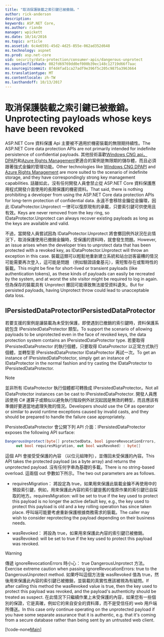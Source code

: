 ```yaml
---
title: "取消保護裝載之索引鍵已被撤銷。"
author: rick-anderson
description: 
keywords: ASP.NET Core,
ms.author: riande
manager: wpickett
ms.date: 10/14/2016
ms.topic: article
ms.assetid: 6c4e6591-45d2-4d25-855e-062ad352d648
ms.technology: aspnet
ms.prod: asp.net-core
uid: security/data-protection/consumer-apis/dangerous-unprotect
ms.openlocfilehash: 082fd69769dd0ef000b39ec148c12719d66f7aac
ms.sourcegitcommit: 8f4d4fad1ca27adf9e396f5c205c9875a3963664
ms.translationtype: MT
ms.contentlocale: zh-TW
ms.lasthandoff: 10/13/2017
---
```

# <a name="unprotecting-payloads-whose-keys-have-been-revoked"></a><span data-ttu-id="e39c1-103">取消保護裝載之索引鍵已被撤銷。</span><span class="sxs-lookup"><span data-stu-id="e39c1-103">Unprotecting payloads whose keys have been revoked</span></span>

<a name="data-protection-consumer-apis-dangerous-unprotect"></a>

<span data-ttu-id="e39c1-104">ASP.NET Core 資料保護 Api 主要被不適用於機密裝載的無限期持續性。</span><span class="sxs-lookup"><span data-stu-id="e39c1-104">The ASP.NET Core data protection APIs are not primarily intended for indefinite persistence of confidential payloads.</span></span> <span data-ttu-id="e39c1-105">其他技術喜歡[Windows CNG api，DPAPI](https://msdn.microsoft.com/library/windows/desktop/hh706794%28v=vs.85%29.aspx)和[Azure Rights Management](https://docs.microsoft.com/rights-management/)更適合的案例是無限期的儲存體，而且必須跟著強式金鑰的管理功能。</span><span class="sxs-lookup"><span data-stu-id="e39c1-105">Other technologies like [Windows CNG DPAPI](https://msdn.microsoft.com/library/windows/desktop/hh706794%28v=vs.85%29.aspx) and [Azure Rights Management](https://docs.microsoft.com/rights-management/) are more suited to the scenario of indefinite storage, and they have correspondingly strong key management capabilities.</span></span> <span data-ttu-id="e39c1-106">話雖如此，沒有任何開發人員會禁止從 ASP.NET Core 資料保護應用程式開發介面使用的長期保護的機密資料。</span><span class="sxs-lookup"><span data-stu-id="e39c1-106">That said, there is nothing prohibiting a developer from using the ASP.NET Core data protection APIs for long-term protection of confidential data.</span></span> <span data-ttu-id="e39c1-107">永遠不會移除金鑰從金鑰環，因此 IDataProtector.Unprotect 一律可以復原現有的承載，只要索引鍵可供使用且有效。</span><span class="sxs-lookup"><span data-stu-id="e39c1-107">Keys are never removed from the key ring, so IDataProtector.Unprotect can always recover existing payloads as long as the keys are available and valid.</span></span>

<span data-ttu-id="e39c1-108">不過，當開發人員嘗試因為 IDataProtector.Unprotect 將會擲回例外狀況在此情況下，取消保護使用已撤銷金鑰時，受保護的資料時，就會發生問題。</span><span class="sxs-lookup"><span data-stu-id="e39c1-108">However, an issue arises when the developer tries to unprotect data that has been protected with a revoked key, as IDataProtector.Unprotect will throw an exception in this case.</span></span> <span data-ttu-id="e39c1-109">裝載這類可以輕鬆地重新建立系統和站台訪客最糟的情況可能需要再次登入，這可能是問題 （例如驗證語彙基元），需短暫存在或暫時性的裝載。</span><span class="sxs-lookup"><span data-stu-id="e39c1-109">This might be fine for short-lived or transient payloads (like authentication tokens), as these kinds of payloads can easily be recreated by the system, and at worst the site visitor might be required to log in again.</span></span> <span data-ttu-id="e39c1-110">但為保存的裝載具有 Unprotect 擲回可能導致無法接受資料遺失。</span><span class="sxs-lookup"><span data-stu-id="e39c1-110">But for persisted payloads, having Unprotect throw could lead to unacceptable data loss.</span></span>

## <a name="ipersisteddataprotector"></a><span data-ttu-id="e39c1-111">IPersistedDataProtector</span><span class="sxs-lookup"><span data-stu-id="e39c1-111">IPersistedDataProtector</span></span>

<span data-ttu-id="e39c1-112">若要支援的案例是讓裝載為未受到保護，即使遇到已撤銷的索引鍵時，資料保護系統包含 IPersistedDataProtector 類型。</span><span class="sxs-lookup"><span data-stu-id="e39c1-112">To support the scenario of allowing payloads to be unprotected even in the face of revoked keys, the data protection system contains an IPersistedDataProtector type.</span></span> <span data-ttu-id="e39c1-113">若要取得 IPersistedDataProtector 的執行個體，只要取得 IDataProtector 以正常方式執行個體，並轉型至 IPersistedDataProtector IDataProtector 再試一次。</span><span class="sxs-lookup"><span data-stu-id="e39c1-113">To get an instance of IPersistedDataProtector, simply get an instance of IDataProtector in the normal fashion and try casting the IDataProtector to IPersistedDataProtector.</span></span>

> [!NOTE]
> <span data-ttu-id="e39c1-114">並非所有 IDataProtector 執行個體都可轉換成 IPersistedDataProtector。</span><span class="sxs-lookup"><span data-stu-id="e39c1-114">Not all IDataProtector instances can be cast to IPersistedDataProtector.</span></span> <span data-ttu-id="e39c1-115">開發人員應該使用 C# 運算子或類似以避免執行階段例外狀況起因是無效的轉型，而且應該有準備好要適當地處理失敗的情況。</span><span class="sxs-lookup"><span data-stu-id="e39c1-115">Developers should use the C# as operator or similar to avoid runtime exceptions caused by invalid casts, and they should be prepared to handle the failure case appropriately.</span></span>

<span data-ttu-id="e39c1-116">IPersistedDataProtector 會公開下列 API 介面：</span><span class="sxs-lookup"><span data-stu-id="e39c1-116">IPersistedDataProtector exposes the following API surface:</span></span>

```csharp
DangerousUnprotect(byte[] protectedData, bool ignoreRevocationErrors,
     out bool requiresMigration, out bool wasRevoked) : byte[]
   ```

<span data-ttu-id="e39c1-117">這個 API 會接受受保護的內容 （以位元組陣列），並傳回未受保護的內容。</span><span class="sxs-lookup"><span data-stu-id="e39c1-117">This API takes the protected payload (as a byte array) and returns the unprotected payload.</span></span> <span data-ttu-id="e39c1-118">沒有任何字串為基礎的多載。</span><span class="sxs-lookup"><span data-stu-id="e39c1-118">There is no string-based overload.</span></span> <span data-ttu-id="e39c1-119">這兩個 out 參數如下所示。</span><span class="sxs-lookup"><span data-stu-id="e39c1-119">The two out parameters are as follows.</span></span>

* <span data-ttu-id="e39c1-120">requiresMigration： 將設定為 true，如果用來保護此裝載金鑰不再使用中的預設索引鍵，例如，用來保護此內容的索引鍵是舊的復原作業的索引鍵已自採取的地方。</span><span class="sxs-lookup"><span data-stu-id="e39c1-120">requiresMigration: will be set to true if the key used to protect this payload is no longer the active default key, e.g., the key used to protect this payload is old and a key rolling operation has since taken place.</span></span> <span data-ttu-id="e39c1-121">呼叫端可能要考慮重新保護根據商務需求的裝載。</span><span class="sxs-lookup"><span data-stu-id="e39c1-121">The caller may wish to consider reprotecting the payload depending on their business needs.</span></span>

* <span data-ttu-id="e39c1-122">wasRevoked： 將設為 true，如果用來保護此內容的索引鍵已被撤銷。</span><span class="sxs-lookup"><span data-stu-id="e39c1-122">wasRevoked: will be set to true if the key used to protect this payload was revoked.</span></span>

>[!WARNING]
> <span data-ttu-id="e39c1-123">傳遞 ignoreRevocationErrors 時小心： true DangerousUnprotect 方法。</span><span class="sxs-lookup"><span data-stu-id="e39c1-123">Exercise extreme caution when passing ignoreRevocationErrors: true to the DangerousUnprotect method.</span></span> <span data-ttu-id="e39c1-124">如果呼叫這個方法後 wasRevoked 值為 true，然後用來保護此內容的索引鍵已被撤銷，並裝載的真實性應該被視為有疑問。</span><span class="sxs-lookup"><span data-stu-id="e39c1-124">If after calling this method the wasRevoked value is true, then the key used to protect this payload was revoked, and the payload's authenticity should be treated as suspect.</span></span> <span data-ttu-id="e39c1-125">在此情況下只繼續作業上未受保護的內容，如果您有一些個別的保證，它是真確，例如它的來自安全的資料庫，而不是受信任的 web 用戶端所傳送。</span><span class="sxs-lookup"><span data-stu-id="e39c1-125">In this case only continue operating on the unprotected payload if you have some separate assurance that it is authentic, e.g. that it's coming from a secure database rather than being sent by an untrusted web client.</span></span>

[!code-none[Main](dangerous-unprotect/samples/dangerous-unprotect.cs)]
